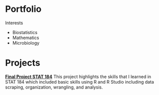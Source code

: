 # Portfolio
Interests
- Biostatistics
- Mathematics
- Microbiology
# Projects  
[**Final Project STAT 184**](https://github.com/ejgiacobe/Final-Project-STAT-184.git)
This project highlights the skills that I learned in STAT 184 which included basic skills using R and R Studio including data scraping, organization, wrangling, and analysis. 
